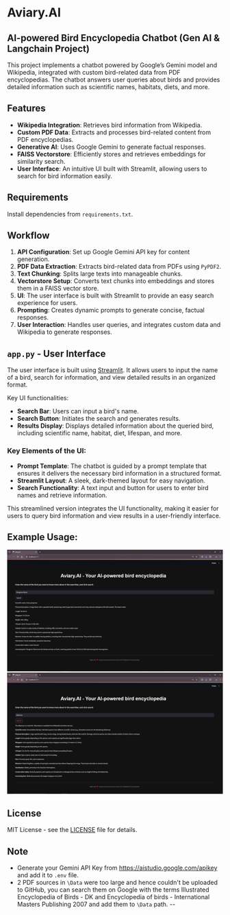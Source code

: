 # Aviary.AI
AI-powered Bird Encyclopedia Chatbot (Gen AI & Langchain Project)
---
This project implements a chatbot powered by Google’s Gemini model and Wikipedia, integrated with custom bird-related data from PDF encyclopedias. The chatbot answers user queries about birds and provides detailed information such as scientific names, habitats, diets, and more.

## Features

- **Wikipedia Integration**: Retrieves bird information from Wikipedia.
- **Custom PDF Data**: Extracts and processes bird-related content from PDF encyclopedias.
- **Generative AI**: Uses Google Gemini to generate factual responses.
- **FAISS Vectorstore**: Efficiently stores and retrieves embeddings for similarity search.
- **User Interface**: An intuitive UI built with Streamlit, allowing users to search for bird information easily.

## Requirements

Install dependencies from `requirements.txt`.

## Workflow

1. **API Configuration**: Set up Google Gemini API key for content generation.
2. **PDF Data Extraction**: Extracts bird-related data from PDFs using `PyPDF2`.
3. **Text Chunking**: Splits large texts into manageable chunks.
4. **Vectorstore Setup**: Converts text chunks into embeddings and stores them in a FAISS vector store.
5. **UI**: The user interface is built with Streamlit to provide an easy search experience for users.
6. **Prompting**: Creates dynamic prompts to generate concise, factual responses.
7. **User Interaction**: Handles user queries, and integrates custom data and Wikipedia to generate responses.

## `app.py` - User Interface

The user interface is built using [Streamlit](https://streamlit.io/). It allows users to input the name of a bird, search for information, and view detailed results in an organized format.

Key UI functionalities:
- **Search Bar**: Users can input a bird's name.
- **Search Button**: Initiates the search and generates results.
- **Results Display**: Displays detailed information about the queried bird, including scientific name, habitat, diet, lifespan, and more.

### Key Elements of the UI:
- **Prompt Template**: The chatbot is guided by a prompt template that ensures it delivers the necessary bird information in a structured format.
- **Streamlit Layout**: A sleek, dark-themed layout for easy navigation.
- **Search Functionality**: A text input and button for users to enter bird names and retrieve information.

This streamlined version integrates the UI functionality, making it easier for users to query bird information and view results in a user-friendly interface.
## Example Usage:

<img src="Screenshot (182).png">
<img src="Screenshot (184).png">

## License

MIT License - see the [LICENSE](LICENSE) file for details.

## Note

- Generate your Gemini API Key from <https://aistudio.google.com/apikey> and add it to `.env` file.
- 2 PDF sources in `\Data` were too large and hence couldn't be uploaded to GitHub, you can search them on Google with the terms Illustrated Encyclopedia of Birds - DK and Encyclopedia of birds - International Masters Publishing 2007 and add them to `\Data` path.
--
